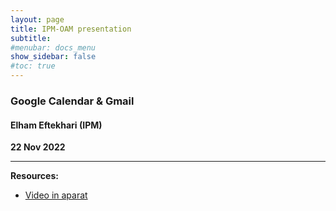```yaml
---
layout: page
title: IPM-OAM presentation
subtitle: 
#menubar: docs_menu
show_sidebar: false
#toc: true
---
```


### Google Calendar & Gmail
#### Elham Eftekhari (IPM)
**22 Nov 2022**

---



**Resources:**
- [Video in aparat](https://www.aparat.com/v/F08c6)
